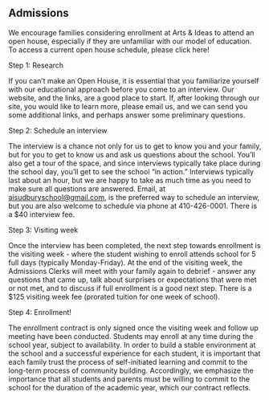 Admissions
---

We encourage families considering enrollment at Arts & Ideas to attend an open
house, especially if they are unfamiliar with our model of education. To
access a current open house schedule, please click here!

Step 1:  Research

If you can’t make an Open House, it is essential that you familiarize yourself
with our educational approach before you come to an interview.  Our website,
and the links, are a good place to start. If, after looking through our site,
you would like to learn more, please email us, and we can send you some
additional links, and perhaps answer some preliminary questions. 

Step 2: Schedule an interview

The interview is a chance not only for us to get to know you and your
family, but for you to get to know us and ask us questions about the
school. You’ll also get a tour of the space, and since interviews
typically take place during the school day, you’ll get to see the school
“in action.” Interviews typically last about an hour, but we are happy to
take as much time as you need to make sure all questions are answered.
Email, at aisudburyschool@gmail.com, is the preferred way to schedule an
interview, but you are also welcome to schedule via phone at 410-426-0001.
There is a $40 interview fee.

Step 3: Visiting week

Once the interview has been completed, the next step towards enrollment is
the visiting week - where the student wishing to enroll attends school for
5 full days (typically Monday-Friday). At the end of the visiting week,
the Admissions Clerks will meet with your family again to debrief - answer
any questions that came up, talk about surprises or expectations that were
met or not met, and to discuss if full enrollment is a good next step.
There is a $125 visiting week fee (prorated tuition for one week of
school). 

Step 4: Enrollment!

The enrollment contract is only signed once the visiting week and follow up
meeting have been conducted. Students may enroll at any time during the school
year, subject to availability. In order to build a stable environment at the
school and a successful experience for each student, it is important that each
family trust the process of self-initiated learning and commit to the
long-term process of community building. Accordingly, we emphasize the
importance that all students and parents must be willing to commit to the
school for the duration of the academic year, which our contract reflects. 

